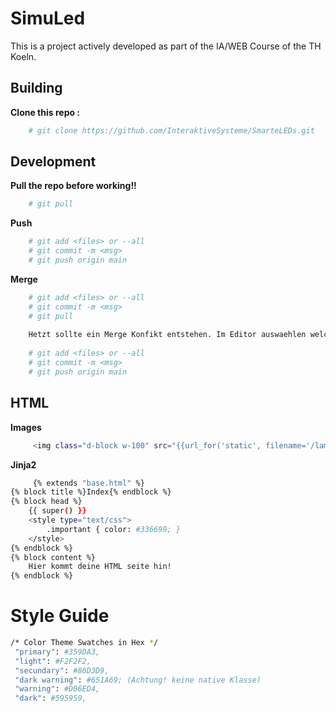# SimuLed
This is a project actively developed as part of the IA/WEB Course of the TH Koeln. <br>


## Building

**Clone this repo :**
```bash
    # git clone https://github.com/InteraktiveSysteme/SmarteLEDs.git
```

## Development

**Pull the repo before working!!**
```bash
    # git pull
```
**Push**
```bash
    # git add <files> or --all
    # git commit -m <msg> 
    # git push origin main
```

**Merge**
```bash
    # git add <files> or --all
    # git commit -m <msg> 
    # git pull 
    
    Hetzt sollte ein Merge Konfikt entstehen. Im Editor auswaehlen welche Aenderungen behalten werden!
    
    # git add <files> or --all
    # git commit -m <msg> 
    # git push origin main
```
## HTML


**Images**

```bash
     <img class="d-block w-100" src="{{url_for('static', filename='/lamps/lampe.png')}}" alt="Placeholder">
```

**Jinja2**
```bash
     {% extends "base.html" %}
{% block title %}Index{% endblock %}
{% block head %}
    {{ super() }}
    <style type="text/css">
        .important { color: #336699; }
    </style>
{% endblock %}
{% block content %}
    Hier kommt deine HTML seite hin!
{% endblock %}
```
# Style Guide
```bash
/* Color Theme Swatches in Hex */
 "primary": #359DA3,
 "light": #F2F2F2,
 "secundary": #86D3D9,
 "dark warning": #651A69; (Achtung! keine native Klasse)
 "warning": #D06ED4,
 "dark": #595959,


```
